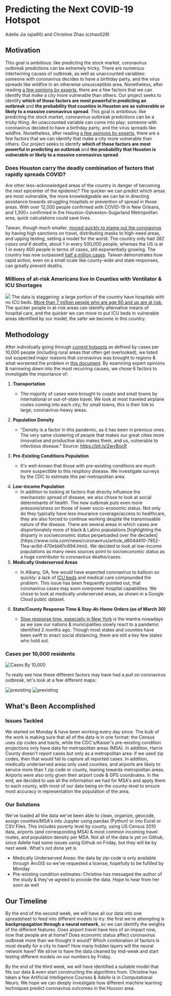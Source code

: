 # Predicting the Next COVID-19 Hotspot

Adelle Jia (ajia90) and Christine Zhao (czhao028)


## Motivation
This goal is ambitious: like predicting the stock market, coronavirus outbreak predictions can be extremely tricky. There are numerous intertwining causes of outbreak, as well as unaccounted variables: someone with coronavirus decides to have a birthday party, and the virus spreads like wildfire in an otherwise unsusceptible area. Nonetheless, after reading [a few opinions by experts](https://www.statnews.com/2020/04/01/coronavirus-how-bad-it-gets-different-communities/), there are a few factors that we can identify that make a city more vulnerable than others. Our project seeks to identify <b> which of those factors are most powerful in predicting an outbreak </b> and <b>the probability that counties in Houston are as vulnerable or likely to a massive coronavirus spread</b>.
This goal is ambitious: like predicting the stock market, coronavirus outbreak predictions can be a tricky thing. An unaccounted variable can come into play: someone with coronavirus decided to have a birthday party, and the virus spreads like wildfire. Nonetheless, after reading [a few opinions by experts](https://www.statnews.com/2020/04/01/coronavirus-how-bad-it-gets-different-communities/), there are a few factors that we can identify that make a city more vulnerable than others. Our project seeks to identify <b> which of those factors are most powerful in predicting an outbreak </b> and <b>the probability that Houston is vulnerable or likely to a massive coronavirus spread</b>.


### Does Houston carry the deadly combination of factors that rapidly spreads COVID?
Are other less-acknowledged areas of the country in danger of becoming the next epicenter of the epidemic? The quicker we can predict which areas are most vulnerable, the more knowledgeable we can be in directing assistance towards struggling hospitals or prevention of spread in those areas. With over 12,000 people confirmed with COVID-19 in New Orleans, and 1,300+ confirmed in the Houston-Galveston-Sugarland Metropolitan area, quick calculations could save lives. 

Taiwan, though much smaller, [moved quickly to stamp out the coronavirus](https://www.cnn.com/2020/04/04/asia/taiwan-coronavirus-response-who-intl-hnk/index.html) by having high sanctions on travel, distributing masks to high-need areas, and upping testing, setting a model for the world. The country only had *382 cases and 6 deaths*, about 1 in every 500,000 people, whereas the US is at 1 in every 600 people in terms of cases, still exponentially growing. The country has now surpassed [half a million cases](https://www.cnn.com/2020/04/10/health/us-coronavirus-friday/index.html). Taiwan demonstrates how rapid action, even on a small scale like county-wide and state responses, can greatly prevent deaths.

### Millions of at-risk Americans live in Counties with Ventilator & ICU Shortages
![](https://github.com/czhao028/DataScience/blob/master/no%20icu%20beds.PNG)
The data is staggering: a large portion of the country have hospitals with no ICU beds. [More than 7 million people who are age 60 and up are at risk.](https://khn.org/news/as-coronavirus-spreads-widely-millions-of-older-americans-live-in-counties-with-no-icu-beds/) The quicker people in at-risk areas can identify alternative means of hospital care, and the quicker we can move to put ICU beds in vulnerable areas identified by our model, the safer we become in this country. 

## Methodology
After individually going through [current hotspots](https://www.scientificamerican.com/article/map-reveals-hidden-u-s-hotspots-of-coronavirus-infection/) as defined by cases per 10,000 people (including rural areas that often get overlooked), we listed out suspected major reasons that coronavirus was brought to regions & what worsened the problem in [this document](https://docs.google.com/document/d/1aYphRfF8b_siem5ZNdMKAaTm5iFiyQtQwD_adOMns5U/edit?usp=sharing). By examining expert opinions & narrowing down into the most recurring causes, we chose 6 factors to investigate the importance of: 
<ol>
  
  <li> <b> Transportation </b> 
    <ul>
      <li> 
        
The majority of cases were brought to coasts and small towns by international or out-of-state travel. We look at most traveled airplane routes coming into each city; for small towns, this is their link to large, coronavirus-heavy areas. 
    </ul>
   <li> <b> Population Density </b>
     <ul>
      <li> 
        
"Density is a factor in this pandemic, as it has been in previous ones. The very same clustering of people that makes our great cities more innovative and productive also makes them, and us, vulnerable to infectious disease." Source: https://bit.ly/2wvBocR
     </ul>
    <li><b> Pre-Existing Conditions Population</b>
      <ul> 
        <li>
          
It's well-known that those with pre-existing conditions are much more suspectible to this respitory disease. We investigate surveys by the CDC to estimate this per metropolitan area. 
      </ul>
      
 <li> <b>Low-income Population</b>
  <ul> 
    <li> 
In addition to looking at factors that directly influence the mechanistic spread of disease, we also chose to look at social determinants of health. The new outbreak puts even more pressure/stress on those of lower socio-economic status. Not only do they typically have less insurance coverage/access to healthcare, they are also forced to continue working despite the transmissable nature of the disease. There are several areas in which cases are disportionately more of black & Latino populations [highlighting the disparty in socioeconomic status perpetuaded over the decades](https://www.nola.com/news/coronavirus/article_d804d410-7852-11ea-ac6d-470ebb61c694.html). We decided to look at low-income populations as many news sources point to socioeconomic status as a huge contributor to coronavirus deaths/cases.
  </ul>
  
  <li> <b>Medically Underserved Areas</b>
  <ul> 
    <li> 

 In Albany, GA, few would have expected coronavirus to balloon so quickly: a lack of [ICU beds](https://www.nytimes.com/2020/03/30/us/coronavirus-funeral-albany-georgia.html) and medical care compounded the problem. This issue has been frequently pointed out, that coronavirus cases may soon overpower hospital capabilities. We chose to look at medically underserved areas, as shown in a Google Cloud public dataset.
  </ul>
  
  <li> <b>State/County Response Time & Stay-At-Home Orders (as of March 30)</b>
<ul> 
  <li> 
   
[Slow response time, especially in New York](https://www.cnn.com/2020/03/26/us/new-york-coronavirus-explainer/index.html) is the mantra nowadays as we saw our nations & municipalities slowly react to a pandemic identified 2 months ago. Though most states and counties have been swift to enact social distancing, there are still a key few states who hold out. 
  </ul>
</ol>

### Cases per 10,000 residents
![Cases By 10,000](https://github.com/czhao028/DataScience/blob/master/hotspot%20by%2010%2C000.PNG)

To really see how these different factors may have had a pull on coronavirus outbreak, let's look at a few different maps:

![prexisting](https://github.com/czhao028/DataScience/blob/master/pre-existing.PNG)
![prexisting](https://github.com/czhao028/DataScience/blob/master/pictures-country.jpg)
 ## What's Been Accomplished
 
 ### Issues Tackled
 We started on Monday & have been working every day since. The bulk of the work is making sure that all of the data is in one format: the Census uses zip codes and tracts, while the CDC's/Kaiser's pre-existing condition projections only have data for metropolitan areas (MSA). In addition, Harris County doesn't report cases but only as a metropolitan area: if we used zip codes, then that would fail to capture all reported cases. In addition, medically underserved areas only used counties, and airports are likely to service more than 1 zip code or county, leaning towards metropolitan areas. Airports were also only given their airport code & GPS coordinates. In the end, we decided to use all the information we had for MSA's and apply them to each county, with most of our data being on the county-level to ensure most accuracy in representation the population of the area.
 
 ### Our Solutions
We've loaded all the data we've been able to clean, organize, geocode, assign counties/MSA's into Jupyter using pandas (Python) or into Excel or CSV Files. This includes poverty level by county, using US Census 2010 data, airports (and corresponding MSA) & most common incoming travel routes, and population density per MSA. Not all of the data is yet on Github, since Adelle had some issues using Github on Friday, but they will be by next week. What's not done yet is 
- Medically Underserved Areas: the data by zip-code is only available through ArcGIS so we've requested a license, hopefully to be fufilled by Monday
- Pre-existing condition estimates: Christine has messaged the author of the study & they've agreed to provide the data. Hope to hear from her soon as well
 
 ## Our Timeline
By the end of the second week, we will have all our data into one spreadsheet to feed into different models to try: the first we're attempting is <b>backpropagation through a neural network</b>, so we can identify the weights of the different features. Does airport travel have less of an impact now, now that people are at home? Does economic status affect coronavirus outbreak more than we thought it would? Which combination of factors is most deadly for a city to have? How many hidden layers will the neural network have? We strive to have the data cleaned by mid-week and start testing different models on our numbers by Friday. 

By the end of the third week, we will have identified a suitable model that fits our data & even start constructing the algorithms from. Christine has taken a few Artificial Intelligence Courses & Adelle is in Computational Neuro. We hope we can deeply investigate how different machine learning techniques predict coronavirus outcomes in the Houson area. 
 

      
        




